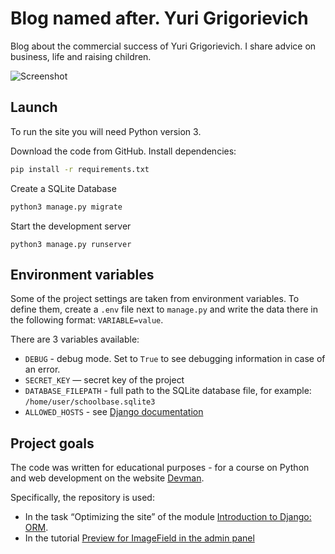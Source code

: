 # Blog named after. Yuri Grigorievich

Blog about the commercial success of Yuri Grigorievich. I share advice on business, life and raising children.

![Screenshot](screenshots/site.png)

## Launch

To run the site you will need Python version 3.

Download the code from GitHub. Install dependencies:

```sh
pip install -r requirements.txt
```

Create a SQLite Database

```sh
python3 manage.py migrate
```

Start the development server

```
python3 manage.py runserver
```

## Environment variables

Some of the project settings are taken from environment variables. To define them, create a `.env` file next to `manage.py` and write the data there in the following format: `VARIABLE=value`.

There are 3 variables available:
- `DEBUG` - debug mode. Set to `True` to see debugging information in case of an error.
- `SECRET_KEY` — secret key of the project
- `DATABASE_FILEPATH` - full path to the SQLite database file, for example: `/home/user/schoolbase.sqlite3`
- `ALLOWED_HOSTS` - see [Django documentation](https://docs.djangoproject.com/en/3.1/ref/settings/#allowed-hosts)


## Project goals

The code was written for educational purposes - for a course on Python and web development on the website [Devman](https://dvmn.org).

Specifically, the repository is used:

- In the task “Optimizing the site” of the module [Introduction to Django: ORM](https://dvmn.org/modules/django-orm/).
- In the tutorial [Preview for ImageField in the admin panel](https://devman.org/encyclopedia/django/how-to-setup-image-preview/)